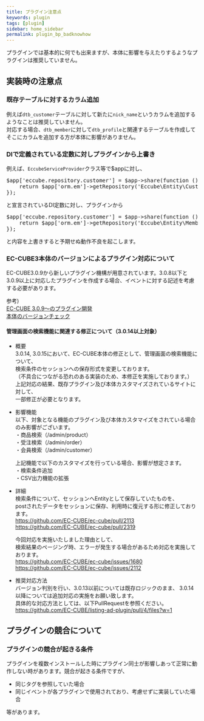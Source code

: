```yaml
---
title: プラグイン注意点
keywords: plugin 
tags: [plugin]
sidebar: home_sidebar
permalink: plugin_bp_badknowhow
---
```


プラグインでは基本的に何でも出来ますが、本体に影響を与えたりするようなプラグインは推奨していません。

## 実装時の注意点

### 既存テーブルに対するカラム追加
例えば`dtb_customer`テーブルに対して新たに`nick_name`というカラムを追加するようなことは推奨していません。  
対応する場合、`dtb_member`に対して`dtb_profile`と関連するテーブルを作成してそこにカラムを追加する方が本体に影響がありません。

### DIで定義されている定数に対しプラグインから上書き
例えば、`EccubeServiceProvider`クラス等で$appに対し、

<pre>
$app['eccube.repository.customer'] = $app->share(function () use ($app) {
    return $app['orm.em']->getRepository('Eccube\Entity\Customer');
});</pre>
と宣言されているDI定数に対し、プラグインから

<pre>
$app['eccube.repository.customer'] = $app->share(function () use ($app) {
    return $app['orm.em']->getRepository('Eccube\Entity\Member');
});</pre>
と内容を上書きすると予期せぬ動作不良を起こします。

### EC-CUBE3本体のバージョンによるプラグイン対応について
EC-CUBE3.0.9から新しいプラグイン機構が用意されています。3.0.8以下と3.0.9以上に対応したプラグインを作成する場合、イベントに対する記述を考慮する必要があります。

参考)  
[EC-CUBE 3.0.9～のプラグイン開発](plugin_tutorial#ec-cube-309)  
[本体のバージョンチェック](plugin_bp_event#section-2)

#### 管理画面の検索機能に関連する修正について（3.0.14以上対象）
- 概要  
3.0.14, 3.0.15において、EC-CUBE本体の修正として、管理画面の検索機能について、  
検索条件のセッションへの保存形式を変更しております。  
（不具合につながる恐れのある実装のため、本修正を実施しております。）  
上記対応の結果、既存プラグイン及び本体カスタマイズされているサイトに対して、  
一部修正が必要となります。

- 影響機能  
以下、対象となる機能のプラグイン及び本体カスタマイズをされている場合のみ影響がございます。  
・商品検索（/admin/product）  
・受注検索（/admin/order）  
・会員検索（/admin/customer）

  上記機能で以下のカスタマイズを行っている場合、影響が想定さます。  
・検索条件追加  
・CSV出力機能の拡張  

- 詳細  
検索条件について、セッションへEntityとして保存していたものを、  
postされたデータをセッションに保存、利用時に復元する形に修正しております。  
https://github.com/EC-CUBE/ec-cube/pull/2113  
https://github.com/EC-CUBE/ec-cube/pull/2319  

  今回対応を実施いたしました理由として、  
検索結果のページング時、エラーが発生する場合があるため対応を実施しております。  
https://github.com/EC-CUBE/ec-cube/issues/1680  
https://github.com/EC-CUBE/ec-cube/issues/2112  

- 推奨対応方法  
バージョン判別を行い、3.0.13以前については既存ロジックのまま、
3.0.14以降については追加対応の実施をお願い致します。  
具体的な対応方法としては、以下PullRequestを参照ください。  
https://github.com/EC-CUBE/listing-ad-plugin/pull/4/files?w=1  

## プラグインの競合について

### プラグインの競合が起きる条件
プラグインを複数インストールした時にプラグイン同士が影響しあって正常に動作しない時があります。競合が起きる条件ですが、

- 同じタグを参照していた場合
- 同じイベントが各プラグインで使用されており、考慮せずに実装していた場合

等があります。






